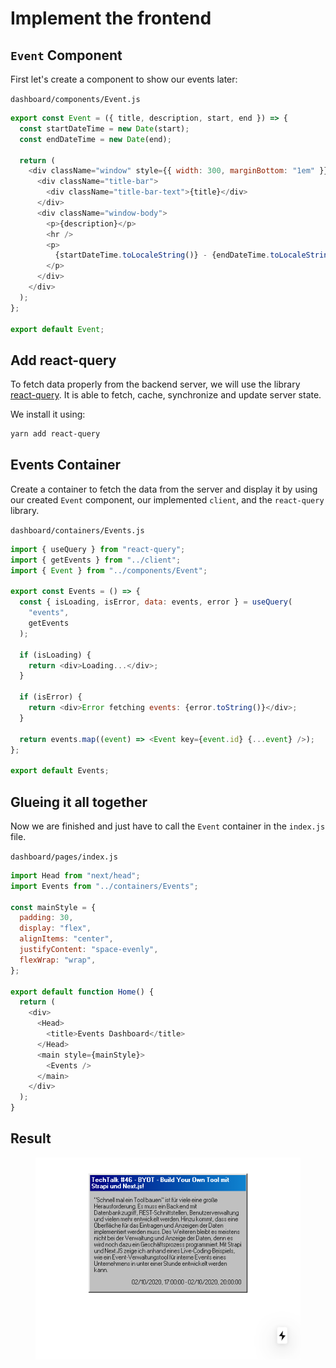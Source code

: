 # Implement the frontend

## `Event` Component

First let's create a component to show our events later:

`dashboard/components/Event.js`

```javascript
export const Event = ({ title, description, start, end }) => {
  const startDateTime = new Date(start);
  const endDateTime = new Date(end);

  return (
    <div className="window" style={{ width: 300, marginBottom: "1em" }}>
      <div className="title-bar">
        <div className="title-bar-text">{title}</div>
      </div>
      <div className="window-body">
        <p>{description}</p>
        <hr />
        <p>
          {startDateTime.toLocaleString()} - {endDateTime.toLocaleString()}
        </p>
      </div>
    </div>
  );
};

export default Event;
```

## Add react-query

To fetch data properly from the backend server, we will use the library [react-query](https://react-query.tanstack.com/).
It is able to fetch, cache, synchronize and update server state.

We install it using:

```bash
yarn add react-query
```

## Events Container

Create a container to fetch the data from the server and display it by using our created `Event` component, our implemented `client`, and the `react-query` library.

`dashboard/containers/Events.js`

```javascript
import { useQuery } from "react-query";
import { getEvents } from "../client";
import { Event } from "../components/Event";

export const Events = () => {
  const { isLoading, isError, data: events, error } = useQuery(
    "events",
    getEvents
  );

  if (isLoading) {
    return <div>Loading...</div>;
  }

  if (isError) {
    return <div>Error fetching events: {error.toString()}</div>;
  }

  return events.map((event) => <Event key={event.id} {...event} />);
};

export default Events;
```

## Glueing it all together

Now we are finished and just have to call the `Event` container in the `index.js` file.

`dashboard/pages/index.js`

```javascript
import Head from "next/head";
import Events from "../containers/Events";

const mainStyle = {
  padding: 30,
  display: "flex",
  alignItems: "center",
  justifyContent: "space-evenly",
  flexWrap: "wrap",
};

export default function Home() {
  return (
    <div>
      <Head>
        <title>Events Dashboard</title>
      </Head>
      <main style={mainStyle}>
        <Events />
      </main>
    </div>
  );
}
```

## Result

<figure>
  <img src="/img/byot/result.png" width="500" />
</figure>

